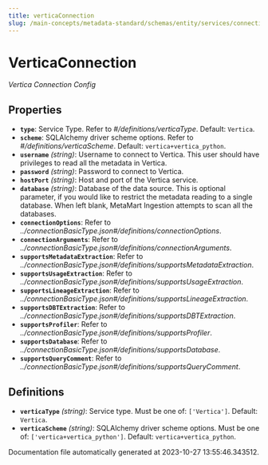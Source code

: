 ```yaml
---
title: verticaConnection
slug: /main-concepts/metadata-standard/schemas/entity/services/connections/database/verticaconnection
---
```


# VerticaConnection

*Vertica Connection Config*

## Properties

- **`type`**: Service Type. Refer to *#/definitions/verticaType*. Default: `Vertica`.
- **`scheme`**: SQLAlchemy driver scheme options. Refer to *#/definitions/verticaScheme*. Default: `vertica+vertica_python`.
- **`username`** *(string)*: Username to connect to Vertica. This user should have privileges to read all the metadata in Vertica.
- **`password`** *(string)*: Password to connect to Vertica.
- **`hostPort`** *(string)*: Host and port of the Vertica service.
- **`database`** *(string)*: Database of the data source. This is optional parameter, if you would like to restrict the metadata reading to a single database. When left blank, MetaMart Ingestion attempts to scan all the databases.
- **`connectionOptions`**: Refer to *../connectionBasicType.json#/definitions/connectionOptions*.
- **`connectionArguments`**: Refer to *../connectionBasicType.json#/definitions/connectionArguments*.
- **`supportsMetadataExtraction`**: Refer to *../connectionBasicType.json#/definitions/supportsMetadataExtraction*.
- **`supportsUsageExtraction`**: Refer to *../connectionBasicType.json#/definitions/supportsUsageExtraction*.
- **`supportsLineageExtraction`**: Refer to *../connectionBasicType.json#/definitions/supportsLineageExtraction*.
- **`supportsDBTExtraction`**: Refer to *../connectionBasicType.json#/definitions/supportsDBTExtraction*.
- **`supportsProfiler`**: Refer to *../connectionBasicType.json#/definitions/supportsProfiler*.
- **`supportsDatabase`**: Refer to *../connectionBasicType.json#/definitions/supportsDatabase*.
- **`supportsQueryComment`**: Refer to *../connectionBasicType.json#/definitions/supportsQueryComment*.
## Definitions

- **`verticaType`** *(string)*: Service type. Must be one of: `['Vertica']`. Default: `Vertica`.
- **`verticaScheme`** *(string)*: SQLAlchemy driver scheme options. Must be one of: `['vertica+vertica_python']`. Default: `vertica+vertica_python`.


Documentation file automatically generated at 2023-10-27 13:55:46.343512.
